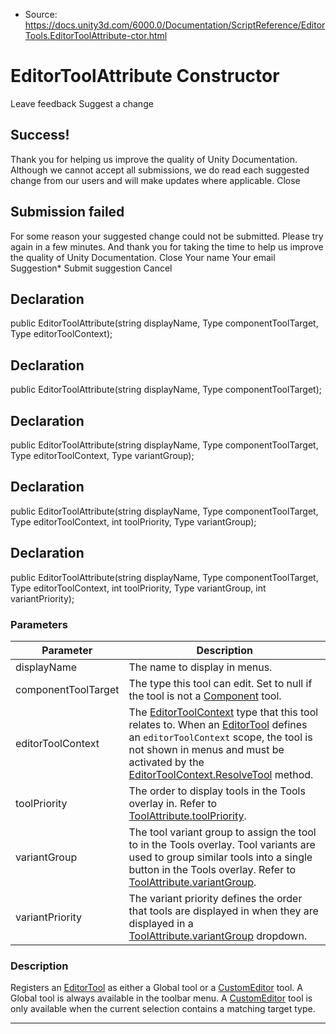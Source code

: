 * Source: https://docs.unity3d.com/6000.0/Documentation/ScriptReference/EditorTools.EditorToolAttribute-ctor.html

# EditorToolAttribute Constructor
Leave feedback
Suggest a change
## Success!
Thank you for helping us improve the quality of Unity Documentation. Although we cannot accept all submissions, we do read each suggested change from our users and will make updates where applicable.
Close
## Submission failed
For some reason your suggested change could not be submitted. Please <a>try again</a> in a few minutes. And thank you for taking the time to help us improve the quality of Unity Documentation.
Close
Your name Your email Suggestion* Submit suggestion
Cancel
## Declaration
public EditorToolAttribute(string displayName, Type componentToolTarget, Type editorToolContext); 
## Declaration
public EditorToolAttribute(string displayName, Type componentToolTarget); 
## Declaration
public EditorToolAttribute(string displayName, Type componentToolTarget, Type editorToolContext, Type variantGroup); 
## Declaration
public EditorToolAttribute(string displayName, Type componentToolTarget, Type editorToolContext, int toolPriority, Type variantGroup); 
## Declaration
public EditorToolAttribute(string displayName, Type componentToolTarget, Type editorToolContext, int toolPriority, Type variantGroup, int variantPriority); 
### Parameters
Parameter | Description  
---|---  
displayName | The name to display in menus.  
componentToolTarget | The type this tool can edit. Set to null if the tool is not a [Component](https://docs.unity3d.com/6000.0/Documentation/ScriptReference/Component.html) tool.  
editorToolContext | The [EditorToolContext](https://docs.unity3d.com/6000.0/Documentation/ScriptReference/EditorTools.EditorToolContext.html) type that this tool relates to. When an [EditorTool](https://docs.unity3d.com/6000.0/Documentation/ScriptReference/EditorTools.EditorTool.html) defines an `editorToolContext` scope, the tool is not shown in menus and must be activated by the [EditorToolContext.ResolveTool](https://docs.unity3d.com/6000.0/Documentation/ScriptReference/EditorTools.EditorToolContext.ResolveTool.html) method.  
toolPriority | The order to display tools in the Tools overlay in. Refer to [ToolAttribute.toolPriority](https://docs.unity3d.com/6000.0/Documentation/ScriptReference/EditorTools.ToolAttribute-toolPriority.html).  
variantGroup | The tool variant group to assign the tool to in the Tools overlay. Tool variants are used to group similar tools into a single button in the Tools overlay. Refer to [ToolAttribute.variantGroup](https://docs.unity3d.com/6000.0/Documentation/ScriptReference/EditorTools.ToolAttribute-variantGroup.html).  
variantPriority | The variant priority defines the order that tools are displayed in when they are displayed in a [ToolAttribute.variantGroup](https://docs.unity3d.com/6000.0/Documentation/ScriptReference/EditorTools.ToolAttribute-variantGroup.html) dropdown.  
### Description
Registers an [EditorTool](https://docs.unity3d.com/6000.0/Documentation/ScriptReference/EditorTools.EditorTool.html) as either a Global tool or a [CustomEditor](https://docs.unity3d.com/6000.0/Documentation/ScriptReference/CustomEditor.html) tool.
A Global tool is always available in the toolbar menu. A [CustomEditor](https://docs.unity3d.com/6000.0/Documentation/ScriptReference/CustomEditor.html) tool is only available when the current selection contains a matching target type.
* * *

